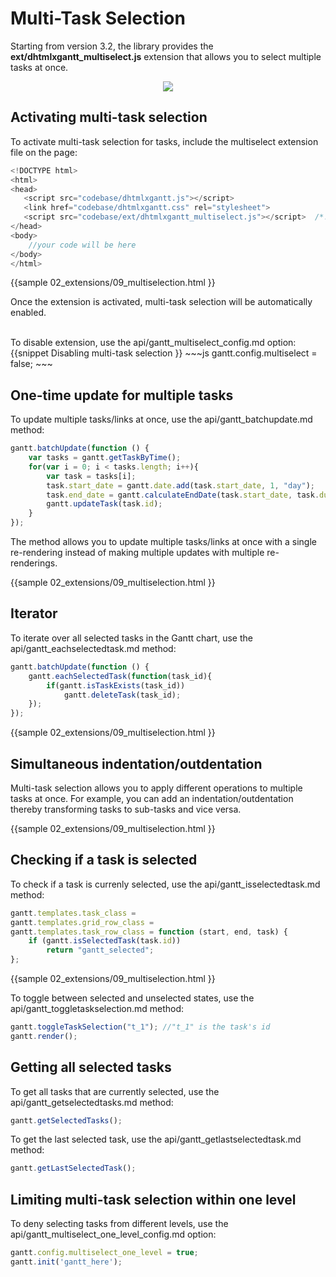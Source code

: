 Multi-Task Selection 
===========================================
Starting from version 3.2, the library provides the **ext/dhtmlxgantt_multiselect.js** extension that allows you to select multiple tasks at once.

<div style="text-align:center;"><img src="desktop/multiselection.png"/></div>



Activating multi-task selection
--------------------------------------
To activate multi-task selection for tasks, include the multiselect extension file on the page:

~~~js
<!DOCTYPE html>
<html>
<head>
   <script src="codebase/dhtmlxgantt.js"></script>   
   <link href="codebase/dhtmlxgantt.css" rel="stylesheet">   
   <script src="codebase/ext/dhtmlxgantt_multiselect.js"></script>  /*!*/
</head>
<body>
    //your code will be here
</body>
</html>
~~~
{{sample
02_extensions/09_multiselection.html
}}

Once the extension is activated, multi-task selection will be automatically enabled.

<br>
To disable extension, use the api/gantt_multiselect_config.md option:
{{snippet 
Disabling multi-task selection
}}
~~~js
gantt.config.multiselect = false; 
~~~


One-time update for multiple tasks
--------------------------------
To update multiple tasks/links at once, use the api/gantt_batchupdate.md method:

~~~js
gantt.batchUpdate(function () {
    var tasks = gantt.getTaskByTime();
    for(var i = 0; i < tasks.length; i++){
        var task = tasks[i];
        task.start_date = gantt.date.add(task.start_date, 1, "day");
        task.end_date = gantt.calculateEndDate(task.start_date, task.duration);
        gantt.updateTask(task.id);
    }
});
~~~
The method allows you to update multiple tasks/links at once with a single re-rendering instead of making multiple updates with multiple re-renderings.

{{sample
02_extensions/09_multiselection.html
}}

Iterator
------------------------
To iterate over all selected tasks in the Gantt chart, use the api/gantt_eachselectedtask.md method:

~~~js
gantt.batchUpdate(function () {
    gantt.eachSelectedTask(function(task_id){
        if(gantt.isTaskExists(task_id))
            gantt.deleteTask(task_id);
    });
});
~~~

{{sample
02_extensions/09_multiselection.html
}}

Simultaneous indentation/outdentation
-------------------------------------
Multi-task selection allows you to apply different operations to multiple tasks at once. For example, you can add an indentation/outdentation thereby  transforming tasks to sub-tasks and vice versa.

{{sample
02_extensions/09_multiselection.html
}}


Checking if a task is selected
-------------------------------------
To check if a task is currenly selected, use the api/gantt_isselectedtask.md method:

~~~js
gantt.templates.task_class = 
gantt.templates.grid_row_class = 
gantt.templates.task_row_class = function (start, end, task) {
    if (gantt.isSelectedTask(task.id))
        return "gantt_selected";
};
~~~
{{sample
02_extensions/09_multiselection.html
}}

To toggle between selected and unselected states, use the api/gantt_toggletaskselection.md method:

~~~js
gantt.toggleTaskSelection("t_1"); //"t_1" is the task's id
gantt.render();
~~~

Getting all selected tasks
-----------------------------------
To get all tasks that are currently selected, use the  api/gantt_getselectedtasks.md method:

~~~js
gantt.getSelectedTasks();
~~~

To get the last selected task, use the  api/gantt_getlastselectedtask.md method:

~~~js
gantt.getLastSelectedTask();
~~~

Limiting multi-task selection within one level
-----------------------------------------------
To deny selecting tasks from different levels, use the api/gantt_multiselect_one_level_config.md option:

~~~js
gantt.config.multiselect_one_level = true; 
gantt.init('gantt_here');
~~~
